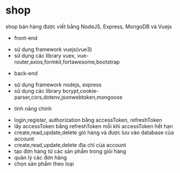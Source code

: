 # shop
shop bán hàng được viết bằng NodeJS, Express, MongoDB và Vuejs

+ front-end
- sử dụng framework vuejs(vue3)
- sử dụng các library vuex, vue-router,axios,formkit,fortawesome,bootstrap



+ back-end
- sử dụng framework nodejs, express
- sử dụng các library bcrypt,cookie-parser,cors,dotenv,jsonwebtoken,mongoose



+ tính năng chính
- login,register, authorization bằng accessToken, refreshToken
- lấy accessToken bằng refreshToken mỗi khi accessToken hết hạn
- create,read,update,delete giỏ hàng và được lưu vào database của account
- create,read,update,delete địa chỉ của account
- tạo đơn hàng từ các sản phẩm trong giỏi hàng
- quản lý các đơn hàng
- chọn sản phẩm theo loại
